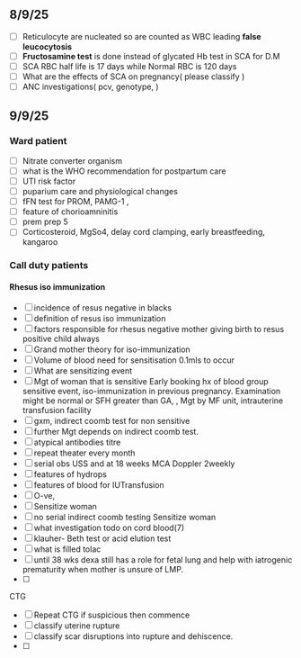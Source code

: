 ## 8/9/25
- [ ] Reticulocyte are nucleated so are counted as WBC leading **false leucocytosis**
- [ ] **Fructosamine test** is done instead of glycated Hb test in SCA for D.M
- [ ] SCA RBC half life is 17 days while Normal RBC is 120 days
- [ ] What are the effects of SCA on pregnancy( please classify )
- [ ] ANC investigations( pcv, genotype, )

## 9/9/25
### Ward patient 
- [ ] Nitrate converter organism
- [ ] what is the WHO recommendation for postpartum care
- [ ] UTI risk factor
- [ ] puparium care and physiological changes
- [ ] fFN test for PROM, PAMG-1 , 
- [ ] feature of chorioamninitis
- [ ] prem prep 5
- [ ] Corticosteroid, MgSo4, delay cord clamping, early breastfeeding, kangaroo
### Call duty patients
#### Rhesus iso immunization 
- [ ] incidence of resus negative in blacks
- [ ] definition of resus iso immunization 
- [ ] factors responsible for rhesus negative mother giving birth to resus positive child always 
- [ ] Grand mother theory for iso-immunization 
- [ ] Volume of blood need for sensitisation 0.1mls to occur
- [ ] What are sensitizing event
- [ ] Mgt of woman that is sensitive
Early booking hx of blood group sensitive event, iso-immunization in previous pregnancy. Examination might be normal or SFH greater than GA, , Mgt by MF unit, intrauterine transfusion facility
- [ ] gxm, indirect coomb test for non sensitive 
- [ ] further Mgt depends on indirect coomb test. 
- [ ] atypical antibodies titre 
- [ ] repeat theater every month
- [ ] serial obs USS and at 18 weeks MCA Doppler 2weekly
- [ ] features of hydrops
- [ ] features of blood for IUTransfusion
- [ ] O-ve,
- [ ] Sensitize woman
- [ ] no serial indirect coomb testing Sensitize woman
- [ ] what investigation todo on cord blood(7)
- [ ] klauher- Beth test or acid elution test
- [ ] what is filled tolac
- [ ] until 38 wks dexa still has a role for fetal lung and help with iatrogenic prematurity when mother is unsure of LMP.
- [ ] 

CTG
- [ ] Repeat CTG if suspicious then commence 
- [ ] classify uterine rupture
- [ ] classify scar disruptions into rupture and dehiscence.
- [ ] 



